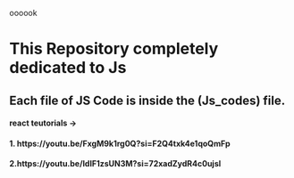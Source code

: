 oooook







<h1>This Repository completely dedicated to Js</h1>
<h2>Each file of JS Code is inside the (Js_codes) file.</h2>

<h4> react teutorials -></h4>
  <h4>1. <url>https://youtu.be/FxgM9k1rg0Q?si=F2Q4txk4e1qoQmFp</url></h4>
<h4>2.<url>https://youtu.be/IdlF1zsUN3M?si=72xadZydR4c0ujsl</url></h4>


